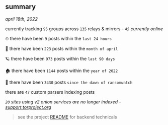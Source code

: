 
## summary
_april 18th, 2022_

currently tracking `95` groups across `135` relays & mirrors - _`45` currently online_

⏲ there have been `9` posts within the `last 24 hours`

🦈 there have been `223` posts within the `month of april`

🪐 there have been `973` posts within the `last 90 days`

🏚 there have been `1144` posts within the `year of 2022`

🦕 there have been `3430` posts `since the dawn of ransomwatch`

there are `47` custom parsers indexing posts

_`20` sites using v2 onion services are no longer indexed - [support.torproject.org](https://support.torproject.org/onionservices/v2-deprecation/)_

> see the project [README](https://github.com/thetanz/ransomwatch#ransomwatch--) for backend technicals
